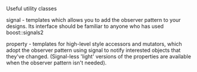 Useful utility classes

signal - templates which allows you to add the observer pattern to your designs. Its interface should be familiar to anyone who has used boost::signals2

property - templates for high-level style accessors and mutators, which adopt the observer pattern using signal to notify interested objects that they've changed. (Signal-less 'light' versions of the properties are available when the observer pattern isn't needed).
